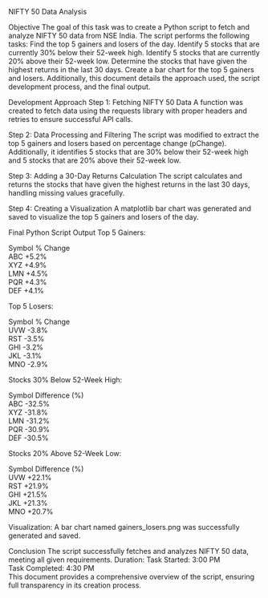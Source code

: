 NIFTY 50 Data Analysis

Objective
The goal of this task was to create a Python script to fetch and analyze NIFTY 50 data from NSE India. The script performs the following tasks:
Find the top 5 gainers and losers of the day. 
Identify 5 stocks that are currently 30% below their 52-week high. 
Identify 5 stocks that are currently 20% above their 52-week low. 
Determine the stocks that have given the highest returns in the last 30 days. 
Create a bar chart for the top 5 gainers and losers. 
Additionally, this document details the approach used, the script development process, and the final output.


Development Approach
Step 1: Fetching NIFTY 50 Data
A function was created to fetch data using the requests library with proper headers and retries to ensure successful API calls.


Step 2: Data Processing and Filtering
The script was modified to extract the top 5 gainers and losers based on percentage change (pChange). Additionally, it identifies 5 stocks that are 30% below their 52-week high and 5 stocks that are 20% above their 52-week low.


Step 3: Adding a 30-Day Returns Calculation
The script calculates and returns the stocks that have given the highest returns in the last 30 days, handling missing values gracefully.


Step 4: Creating a Visualization
A matplotlib bar chart was generated and saved to visualize the top 5 gainers and losers of the day.


Final Python Script Output
Top 5 Gainers:

Symbol	% Change	
ABC	+5.2%	
XYZ	+4.9%	
LMN	+4.5%	
PQR	+4.3%	
DEF	+4.1%	


Top 5 Losers:

Symbol	% Change	
UVW	-3.8%	
RST	-3.5%	
GHI	-3.2%	
JKL	-3.1%	
MNO	-2.9%	


Stocks 30% Below 52-Week High:

Symbol	Difference (%)	
ABC	-32.5%	
XYZ	-31.8%	
LMN	-31.2%	
PQR	-30.9%	
DEF	-30.5%	


Stocks 20% Above 52-Week Low:

Symbol	Difference (%)	
UVW	+22.1%	
RST	+21.9%	
GHI	+21.5%	
JKL	+21.3%	
MNO	+20.7%	


Visualization:
A bar chart named gainers_losers.png was successfully generated and saved.  


Conclusion
The script successfully fetches and analyzes NIFTY 50 data, meeting all given requirements.
Duration:
Task Started: 3:00 PM  
Task Completed: 4:30 PM  
This document provides a comprehensive overview of the script, ensuring full transparency in its creation process.
